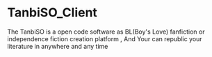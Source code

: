 # TanbiSO_Client
The TanbiSO is a open code software as BL(Boy's Love) fanfiction or independence fiction creation platform , And Your can republic your literature in anywhere and any time
